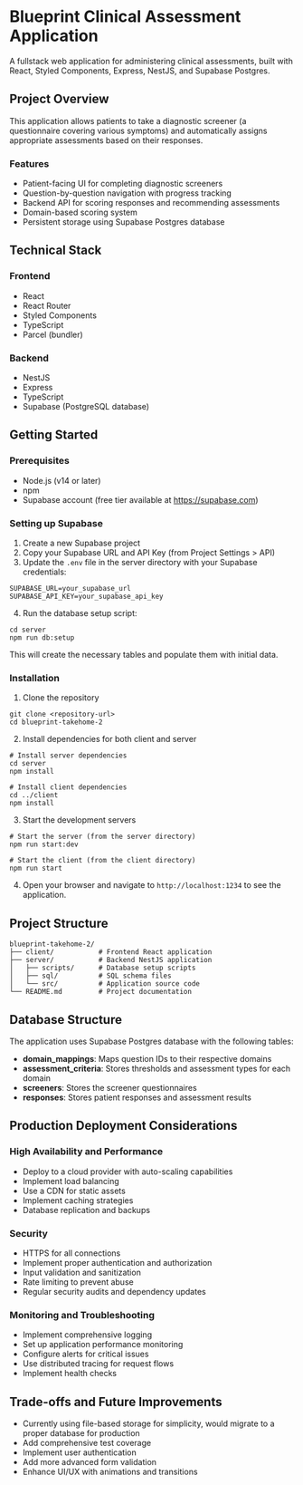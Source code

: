 # Blueprint Clinical Assessment Application

A fullstack web application for administering clinical assessments, built with React, Styled Components, Express, NestJS, and Supabase Postgres.

## Project Overview

This application allows patients to take a diagnostic screener (a questionnaire covering various symptoms) and automatically assigns appropriate assessments based on their responses.

### Features

- Patient-facing UI for completing diagnostic screeners
- Question-by-question navigation with progress tracking
- Backend API for scoring responses and recommending assessments
- Domain-based scoring system
- Persistent storage using Supabase Postgres database

## Technical Stack

### Frontend

- React
- React Router
- Styled Components
- TypeScript
- Parcel (bundler)

### Backend

- NestJS
- Express
- TypeScript
- Supabase (PostgreSQL database)

## Getting Started

### Prerequisites

- Node.js (v14 or later)
- npm
- Supabase account (free tier available at https://supabase.com)

### Setting up Supabase

1. Create a new Supabase project
2. Copy your Supabase URL and API Key (from Project Settings > API)
3. Update the `.env` file in the server directory with your Supabase credentials:

```
SUPABASE_URL=your_supabase_url
SUPABASE_API_KEY=your_supabase_api_key
```

4. Run the database setup script:

```
cd server
npm run db:setup
```

This will create the necessary tables and populate them with initial data.

### Installation

1. Clone the repository

```
git clone <repository-url>
cd blueprint-takehome-2
```

2. Install dependencies for both client and server

```
# Install server dependencies
cd server
npm install

# Install client dependencies
cd ../client
npm install
```

3. Start the development servers

```
# Start the server (from the server directory)
npm run start:dev

# Start the client (from the client directory)
npm run start
```

4. Open your browser and navigate to `http://localhost:1234` to see the application.

## Project Structure

```
blueprint-takehome-2/
├── client/           # Frontend React application
├── server/           # Backend NestJS application
│   ├── scripts/      # Database setup scripts
│   ├── sql/          # SQL schema files
│   └── src/          # Application source code
└── README.md         # Project documentation
```

## Database Structure

The application uses Supabase Postgres database with the following tables:

- **domain_mappings**: Maps question IDs to their respective domains
- **assessment_criteria**: Stores thresholds and assessment types for each domain
- **screeners**: Stores the screener questionnaires
- **responses**: Stores patient responses and assessment results

## Production Deployment Considerations

### High Availability and Performance

- Deploy to a cloud provider with auto-scaling capabilities
- Implement load balancing
- Use a CDN for static assets
- Implement caching strategies
- Database replication and backups

### Security

- HTTPS for all connections
- Implement proper authentication and authorization
- Input validation and sanitization
- Rate limiting to prevent abuse
- Regular security audits and dependency updates

### Monitoring and Troubleshooting

- Implement comprehensive logging
- Set up application performance monitoring
- Configure alerts for critical issues
- Use distributed tracing for request flows
- Implement health checks

## Trade-offs and Future Improvements

- Currently using file-based storage for simplicity, would migrate to a proper database for production
- Add comprehensive test coverage
- Implement user authentication
- Add more advanced form validation
- Enhance UI/UX with animations and transitions
